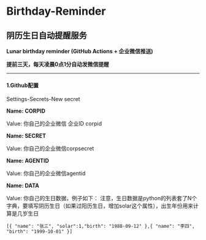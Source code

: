 # Birthday-Reminder
## 阴历生日自动提醒服务

**Lunar birthday reminder (GitHub Actions + 企业微信推送)**


**提前三天，每天凌晨0点1分自动发微信提醒**

------

#### 1.Github配置
Settings-Secrets-New secret

**Name: CORPID**

Value: 你自己的企业微信 企业ID corpid 

**Name: SECRET**

Value: 你自己的企业微信corpsecret 

**Name: AGENTID**

Value: 你自己的企业微信agentid

**Name: DATA**

Value: 你自己的生日数据，例子如下：
注意，生日数据是python的列表套了N个字典，要填写阴历生日（如果过阳历生日，增加solar这个属性），出生年份用来计算是几岁生日

```
[{ "name": "张三", "solar":1,"birth": "1988-09-12" },{ "name": "李四", "birth": "1999-10-01" }]
```



